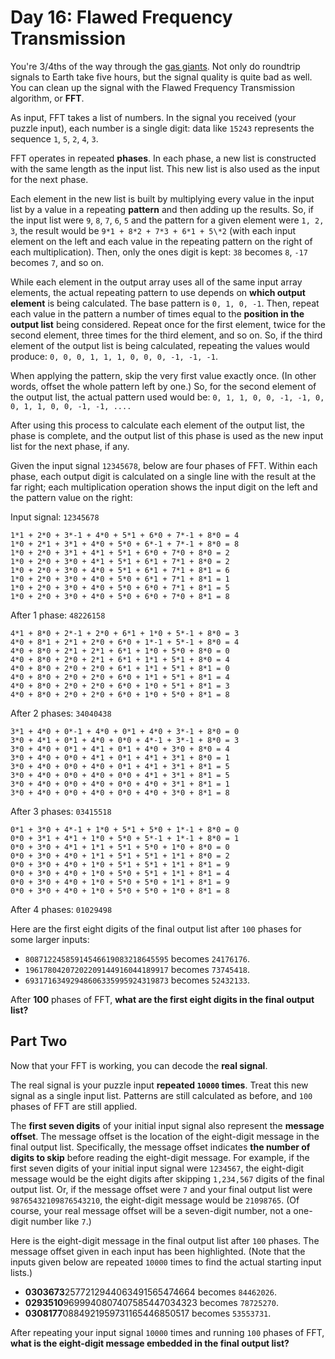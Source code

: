# Day 16: Flawed Frequency Transmission

You're 3/4ths of the way through the [gas giants](https://en.wikipedia.org/wiki/Gas_giant). Not only do roundtrip signals to Earth take five hours, but the signal quality is quite bad as well. You can clean up the signal with the Flawed Frequency Transmission algorithm, or **FFT**.

As input, FFT takes a list of numbers. In the signal you received (your puzzle input), each number is a single digit: data like `15243` represents the sequence `1`, `5`, `2`, `4`, `3`.

FFT operates in repeated **phases**. In each phase, a new list is constructed with the same length as the input list. This new list is also used as the input for the next phase.

Each element in the new list is built by multiplying every value in the input list by a value in a repeating **pattern** and then adding up the results. So, if the input list were `9`, `8`, `7`, `6`, `5` and the pattern for a given element were `1, 2, 3`, the result would be `9*1 + 8*2 + 7*3 + 6*1 + 5\*2` (with each input element on the left and each value in the repeating pattern on the right of each multiplication). Then, only the ones digit is kept: `38` becomes `8`, `-17` becomes `7`, and so on.

While each element in the output array uses all of the same input array elements, the actual repeating pattern to use depends on **which output element** is being calculated. The base pattern is `0, 1, 0, -1`. Then, repeat each value in the pattern a number of times equal to the **position in the output list** being considered. Repeat once for the first element, twice for the second element, three times for the third element, and so on. So, if the third element of the output list is being calculated, repeating the values would produce: `0, 0, 0, 1, 1, 1, 0, 0, 0, -1, -1, -1`.

When applying the pattern, skip the very first value exactly once. (In other words, offset the whole pattern left by one.) So, for the second element of the output list, the actual pattern used would be: `0, 1, 1, 0, 0, -1, -1, 0, 0, 1, 1, 0, 0, -1, -1, ....`

After using this process to calculate each element of the output list, the phase is complete, and the output list of this phase is used as the new input list for the next phase, if any.

Given the input signal `12345678`, below are four phases of FFT. Within each phase, each output digit is calculated on a single line with the result at the far right; each multiplication operation shows the input digit on the left and the pattern value on the right:

Input signal: `12345678`

```
1*1 + 2*0 + 3*-1 + 4*0 + 5*1 + 6*0 + 7*-1 + 8*0 = 4
1*0 + 2*1 + 3*1 + 4*0 + 5*0 + 6*-1 + 7*-1 + 8*0 = 8
1*0 + 2*0 + 3*1 + 4*1 + 5*1 + 6*0 + 7*0 + 8*0 = 2
1*0 + 2*0 + 3*0 + 4*1 + 5*1 + 6*1 + 7*1 + 8*0 = 2
1*0 + 2*0 + 3*0 + 4*0 + 5*1 + 6*1 + 7*1 + 8*1 = 6
1*0 + 2*0 + 3*0 + 4*0 + 5*0 + 6*1 + 7*1 + 8*1 = 1
1*0 + 2*0 + 3*0 + 4*0 + 5*0 + 6*0 + 7*1 + 8*1 = 5
1*0 + 2*0 + 3*0 + 4*0 + 5*0 + 6*0 + 7*0 + 8*1 = 8
```

After 1 phase: `48226158`

```
4*1 + 8*0 + 2*-1 + 2*0 + 6*1 + 1*0 + 5*-1 + 8*0 = 3
4*0 + 8*1 + 2*1 + 2*0 + 6*0 + 1*-1 + 5*-1 + 8*0 = 4
4*0 + 8*0 + 2*1 + 2*1 + 6*1 + 1*0 + 5*0 + 8*0 = 0
4*0 + 8*0 + 2*0 + 2*1 + 6*1 + 1*1 + 5*1 + 8*0 = 4
4*0 + 8*0 + 2*0 + 2*0 + 6*1 + 1*1 + 5*1 + 8*1 = 0
4*0 + 8*0 + 2*0 + 2*0 + 6*0 + 1*1 + 5*1 + 8*1 = 4
4*0 + 8*0 + 2*0 + 2*0 + 6*0 + 1*0 + 5*1 + 8*1 = 3
4*0 + 8*0 + 2*0 + 2*0 + 6*0 + 1*0 + 5*0 + 8*1 = 8
```

After 2 phases: `34040438`

```
3*1 + 4*0 + 0*-1 + 4*0 + 0*1 + 4*0 + 3*-1 + 8*0 = 0
3*0 + 4*1 + 0*1 + 4*0 + 0*0 + 4*-1 + 3*-1 + 8*0 = 3
3*0 + 4*0 + 0*1 + 4*1 + 0*1 + 4*0 + 3*0 + 8*0 = 4
3*0 + 4*0 + 0*0 + 4*1 + 0*1 + 4*1 + 3*1 + 8*0 = 1
3*0 + 4*0 + 0*0 + 4*0 + 0*1 + 4*1 + 3*1 + 8*1 = 5
3*0 + 4*0 + 0*0 + 4*0 + 0*0 + 4*1 + 3*1 + 8*1 = 5
3*0 + 4*0 + 0*0 + 4*0 + 0*0 + 4*0 + 3*1 + 8*1 = 1
3*0 + 4*0 + 0*0 + 4*0 + 0*0 + 4*0 + 3*0 + 8*1 = 8
```

After 3 phases: `03415518`

```
0*1 + 3*0 + 4*-1 + 1*0 + 5*1 + 5*0 + 1*-1 + 8*0 = 0
0*0 + 3*1 + 4*1 + 1*0 + 5*0 + 5*-1 + 1*-1 + 8*0 = 1
0*0 + 3*0 + 4*1 + 1*1 + 5*1 + 5*0 + 1*0 + 8*0 = 0
0*0 + 3*0 + 4*0 + 1*1 + 5*1 + 5*1 + 1*1 + 8*0 = 2
0*0 + 3*0 + 4*0 + 1*0 + 5*1 + 5*1 + 1*1 + 8*1 = 9
0*0 + 3*0 + 4*0 + 1*0 + 5*0 + 5*1 + 1*1 + 8*1 = 4
0*0 + 3*0 + 4*0 + 1*0 + 5*0 + 5*0 + 1*1 + 8*1 = 9
0*0 + 3*0 + 4*0 + 1*0 + 5*0 + 5*0 + 1*0 + 8*1 = 8
```

After 4 phases: `01029498`

Here are the first eight digits of the final output list after `100` phases for some larger inputs:

-   `80871224585914546619083218645595` becomes `24176176`.
-   `19617804207202209144916044189917` becomes `73745418`.
-   `69317163492948606335995924319873` becomes `52432133`.

After **100** phases of FFT, **what are the first eight digits in the final output list?**

## Part Two

Now that your FFT is working, you can decode the **real signal**.

The real signal is your puzzle input **repeated `10000` times**. Treat this new signal as a single input list. Patterns are still calculated as before, and `100` phases of FFT are still applied.

The **first seven digits** of your initial input signal also represent the **message offset**. The message offset is the location of the eight-digit message in the final output list. Specifically, the message offset indicates **the number of digits to skip** before reading the eight-digit message. For example, if the first seven digits of your initial input signal were `1234567`, the eight-digit message would be the eight digits after skipping `1,234,567` digits of the final output list. Or, if the message offset were `7` and your final output list were `98765432109876543210`, the eight-digit message would be `21098765`. (Of course, your real message offset will be a seven-digit number, not a one-digit number like `7`.)

Here is the eight-digit message in the final output list after `100` phases. The message offset given in each input has been highlighted. (Note that the inputs given below are repeated `10000` times to find the actual starting input lists.)

-   **0303673**2577212944063491565474664 becomes `84462026`.
-   **0293510**9699940807407585447034323 becomes `78725270`.
-   **0308177**0884921959731165446850517 becomes `53553731`.

After repeating your input signal `10000` times and running `100` phases of FFT, **what is the eight-digit message embedded in the final output list?**
